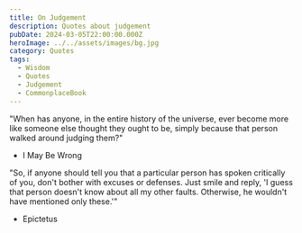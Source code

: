 ```yaml
---
title: On Judgement
description: Quotes about judgement
pubDate: 2024-03-05T22:00:00.000Z
heroImage: ../../assets/images/bg.jpg
category: Quotes
tags:
  - Wisdom
  - Quotes
  - Judgement
  - CommonplaceBook
---
```


"When has anyone, in the entire history of the universe, ever become more like someone else thought they ought to be, simply because that person walked around judging them?"
- I May Be Wrong

"So, if anyone should tell you that a particular person has spoken critically of you, don't bother with excuses or defenses. Just smile and reply, 'I guess that person doesn't know about all my other faults. Otherwise, he wouldn't have mentioned only these.'"
- Epictetus

